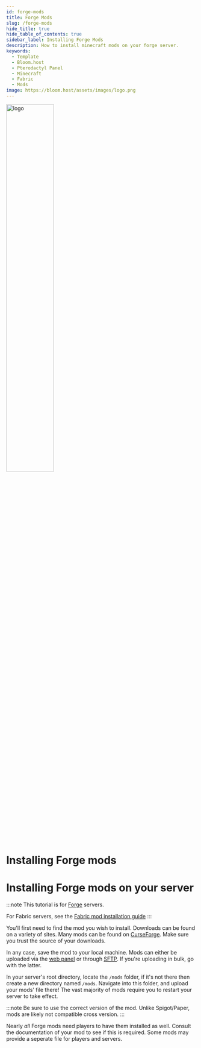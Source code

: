 ```yaml
---
id: forge-mods
title: Forge Mods
slug: /forge-mods
hide_title: true
hide_table_of_contents: true
sidebar_label: Installing Forge Mods
description: How to install minecraft mods on your forge server.
keywords:
  - Template
  - Bloom.host
  - Pterodactyl Panel
  - Minecraft
  - Fabric
  - Mods
image: https://bloom.host/assets/images/logo.png
---
```


<div class="text--center">
<img src="https://bloom.host/logo-white.svg" alt="logo" height="50%" width="50%"/>
<h1>Installing Forge mods</h1>
</div>

# Installing Forge mods on your server
:::note
This tutorial is for [Forge](https://forums.minecraftforge.net/) servers.

For Fabric servers, see the [Fabric mod installation guide](fabric-mods)
:::

You'll first need to find the mod you wish to install. Downloads can be found on a variety of sites. Many mods can be found on [CurseForge](https://www.curseforge.com/minecraft/mc-mods). Make sure you trust the source of your downloads.

In any case, save the mod to your local machine. Mods can either be uploaded via the [web panel](https://mc.bloom.host) or through [SFTP](sftp.md). If you're uploading in bulk, go with the latter.

In your server's root directory, locate the `/mods` folder, if it's not there then create a new directory named `/mods`. Navigate into this folder, and upload your mods' file there! The vast majority of mods require you to restart your server to take effect.

:::note
Be sure to use the correct version of the mod. Unlike Spigot/Paper, mods are likely not compatible cross version.
:::

Nearly _all_ Forge mods need players to have them installed as well. Consult the documentation of your mod to see if this is required. Some mods may provide a seperate file for players and servers.
